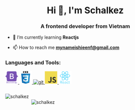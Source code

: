 <h1 align="center">Hi 👋, I'm Schalkez</h1>
<h3 align="center">A frontend developer from Vietnam</h3>


- 🌱 I’m currently learning **Reactjs**

- 📫 How to reach me **mynameishieenf@gmail.com**

<h3 align="left">Languages and Tools:</h3>
<p align="left"> <a href="https://getbootstrap.com" target="_blank" rel="noreferrer"> <img src="https://raw.githubusercontent.com/devicons/devicon/master/icons/bootstrap/bootstrap-plain-wordmark.svg" alt="bootstrap" width="40" height="40"/> </a> <a href="https://www.w3schools.com/css/" target="_blank" rel="noreferrer"> <img src="https://raw.githubusercontent.com/devicons/devicon/master/icons/css3/css3-original-wordmark.svg" alt="css3" width="40" height="40"/> </a> <a href="https://git-scm.com/" target="_blank" rel="noreferrer"> <img src="https://www.vectorlogo.zone/logos/git-scm/git-scm-icon.svg" alt="git" width="40" height="40"/> </a> <a href="https://developer.mozilla.org/en-US/docs/Web/JavaScript" target="_blank" rel="noreferrer"> <img src="https://raw.githubusercontent.com/devicons/devicon/master/icons/javascript/javascript-original.svg" alt="javascript" width="40" height="40"/> </a> <a href="https://reactjs.org/" target="_blank" rel="noreferrer"> <img src="https://raw.githubusercontent.com/devicons/devicon/master/icons/react/react-original-wordmark.svg" alt="react" width="40" height="40"/> </a> </p>

<div style="margin: 0 auto;"> 
  <p style="display:inline-block;"><img align="left" src="https://github-readme-stats.vercel.app/api/top-langs?username=schalkez&show_icons=true&locale=en&layout=compact" alt="schalkez" /></p>

  <p style="display:inline-block; text-align:center">&nbsp;<img align="center" src="https://github-readme-stats.vercel.app/api?username=schalkez&show_icons=true&locale=en" alt="schalkez" /></p>
</div>



<!---
Nothing is true, everything is permitted.
忍
--->
